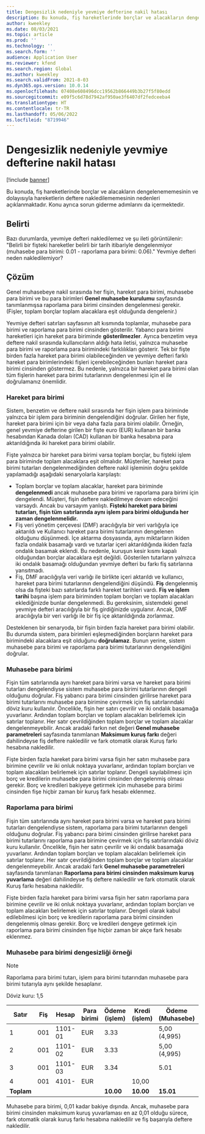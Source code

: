 ```yaml
---
title: Dengesizlik nedeniyle yevmiye defterine nakil hatası
description: Bu konuda, fiş hareketlerinde borçlar ve alacakların dengelenememesinin ve dolayısıyla hareketlerin deftere nakledilememesinin nedenleri açıklanmaktadır. Konu ayrıca sorun giderme adımlarını da içermektedir.
author: kweekley
ms.date: 08/03/2021
ms.topic: article
ms.prod: ''
ms.technology: ''
ms.search.form: ''
audience: Application User
ms.reviewer: kfend
ms.search.region: Global
ms.author: kweekley
ms.search.validFrom: 2021-8-03
ms.dyn365.ops.version: 10.0.14
ms.openlocfilehash: 07408e608496dcc19562b866449b3b27f5f80edd
ms.sourcegitcommit: e09f5c6d78d7942af950ae3f6407df2fedceeba4
ms.translationtype: HT
ms.contentlocale: tr-TR
ms.lasthandoff: 05/06/2022
ms.locfileid: "8719946"
---
```

# <a name="journal-posting-failure-because-of-imbalance"></a>Dengesizlik nedeniyle yevmiye defterine nakil hatası

[!include [banner](../includes/banner.md)]

Bu konuda, fiş hareketlerinde borçlar ve alacakların dengelenememesinin ve dolayısıyla hareketlerin deftere nakledilememesinin nedenleri açıklanmaktadır. Konu ayrıca sorun giderme adımlarını da içermektedir.

## <a name="symptom"></a>Belirti

Bazı durumlarda, yevmiye defteri nakledilemez ve şu ileti görüntülenir: "Belirli bir fişteki hareketler belirli bir tarih itibariyle dengelenmiyor (muhasebe para birimi: 0.01 - raporlama para birimi: 0.06)." Yevmiye defteri neden nakledilemiyor?

## <a name="resolution"></a>Çözüm

Genel muhasebeye nakil sırasında her fişin, hareket para birimi, muhasebe para birimi ve bu para birimleri **Genel muhasebe kurulumu** sayfasında tanımlanmışsa raporlama para birimi cinsinden dengelenmesi gerekir. (Fişler, toplam borçlar toplam alacaklara eşit olduğunda dengelenir.)

Yevmiye defteri satırları sayfasının alt kısmında toplamlar, muhasebe para birimi ve raporlama para birimi cinsinden gösterilir. Yabancı para birimi hareketleri için hareket para biriminde **gösterilmezler**. Ayrıca benzetim veya deftere nakil sırasında kullanıcıların aldığı hata iletisi, yalnızca muhasebe para birimi ve raporlama para birimindeki farklılıkları gösterir. Tek bir fişte birden fazla hareket para birimi olabileceğinden ve yevmiye defteri farklı hareket para birimlerindeki fişleri içerebileceğinden bunları hareket para birimi cinsinden göstermez. Bu nedenle, yalnızca bir hareket para birimi olan tüm fişlerin hareket para birimi tutarlarının dengelenmesi için el ile doğrulamanız önemlidir.

### <a name="transaction-currency"></a>Hareket para birimi

Sistem, benzetim ve deftere nakil sırasında her fişin işlem para biriminde yalnızca bir işlem para biriminin dengelendiğini doğrular. Girilen her fişte, hareket para birimi için bir veya daha fazla para birimi olabilir. Örneğin, genel yevmiye defterine girilen bir fişte euro (EUR) kullanan bir banka hesabından Kanada doları (CAD) kullanan bir banka hesabına para aktarıldığında iki hareket para birimi olabilir.

Fişte yalnızca bir hareket para birimi varsa toplam borçlar, bu fişteki işlem para biriminde toplam alacaklara eşit olmalıdır. Müşteriler, hareket para birimi tutarları dengelenmediğinden deftere nakil işleminin doğru şekilde yapılamadığı aşağıdaki senaryolarla karşılaştı:

- Toplam borçlar ve toplam alacaklar, hareket para biriminde **dengelenmedi** ancak muhasebe para birimi ve raporlama para birimi için dengelendi. Müşteri, fişin deftere nakledilmeye devam edeceğini varsaydı. Ancak bu varsayım yanlıştı. **Fişteki hareket para birimi tutarları, fişin tüm satırlarında aynı işlem para birimi olduğunda her zaman dengelenmelidir.**
- Fiş veri yönetim çerçevesi (DMF) aracılığıyla bir veri varlığıyla içe aktarıldı ve Kullanıcı hareket para birimi tutarlarının dengelenen olduğunu düşünmedi. İçe aktarma dosyasında, aynı miktarların ikiden fazla ondalık basamağı vardı ve tutarlar içeri aktarıldığında ikiden fazla ondalık basamak eklendi. Bu nedenle, kuruşun kesir kısmı kapalı olduğundan borçlar alacaklara eşit değildi. Gösterilen tutarların yalnızca iki ondalık basamağı olduğundan yevmiye defteri bu farkı fiş satırlarına yansıtmadı.
- Fiş, DMF aracılığıyla veri varlığı ile birlikte içeri aktarıldı ve kullanıcı, hareket para birimi tutarlarının dengelendiğini düşündü. **Fiş** dengelenmiş olsa da fişteki bazı satırlarda farklı hareket tarihleri vardı. **Fiş ve işlem tarihi** başına işlem para biriminden toplam borçları ve toplam alacakları eklediğinizde bunlar dengelenmedi. Bu gereksinim, sistemdeki genel yevmiye defteri aracılığıyla bir fiş girdiğinizde uygulanır. Ancak, DMF aracılığıyla bir veri varlığı ile bir fiş içe aktarıldığında zorlanmaz.

Desteklenen bir senaryoda, bir fişin birden fazla hareket para birimi olabilir. Bu durumda sistem, para birimleri eşleşmediğinden borçların hareket para birimindeki alacaklara eşit olduğunu **doğrulamaz**. Bunun yerine, sistem muhasebe para birimi ve raporlama para birimi tutarlarının dengelendiğini doğrular.

### <a name="accounting-currency"></a>Muhasebe para birimi

Fişin tüm satırlarında aynı hareket para birimi varsa ve hareket para birimi tutarları dengelendiyse sistem muhasebe para birimi tutarlarının dengeli olduğunu doğrular. Fiş yabancı para birimi cinsinden girilirse hareket para birimi tutarlarını muhasebe para birimine çevirmek için fiş satırlarındaki döviz kuru kullanılır. Öncelikle, fişin her satırı çevrilir ve iki ondalık basamağa yuvarlanır. Ardından toplam borçları ve toplam alacakları belirlemek için satırlar toplanır. Her satır çevrildiğinden toplam borçlar ve toplam alacaklar dengelenmeyebilir. Ancak aradaki farkın net değeri **Genel muhasebe parametreleri** sayfasında tanımlanan **Maksimum kuruş farkı** değeri dahilindeyse fiş deftere nakledilir ve fark otomatik olarak Kuruş farkı hesabına nakledilir.

Fişte birden fazla hareket para birimi varsa fişin her satırı muhasebe para birimine çevrilir ve iki onluk noktaya yuvarlanır, ardından toplam borçları ve toplam alacakları belirlemek için satırlar toplanır. Dengeli sayılabilmesi için borç ve kredilerin muhasebe para birimi cinsinden dengelenmiş olması gerekir.  Borç ve kredileri bakiyeye getirmek için muhasebe para birimi cinsinden fişe hiçbir zaman bir kuruş fark hesabı eklenmez. 

### <a name="reporting-currency"></a>Raporlama para birimi

Fişin tüm satırlarında aynı hareket para birimi varsa ve hareket para birimi tutarları dengelendiyse sistem, raporlama para birimi tutarlarının dengeli olduğunu doğrular. Fiş yabancı para birimi cinsinden girilirse hareket para birimi tutarlarını raporlama para birimine çevirmek için fiş satırlarındaki döviz kuru kullanılır. Öncelikle, fişin her satırı çevrilir ve iki ondalık basamağa yuvarlanır. Ardından toplam borçları ve toplam alacakları belirlemek için satırlar toplanır. Her satır çevrildiğinden toplam borçlar ve toplam alacaklar dengelenmeyebilir. Ancak aradaki fark **Genel muhasebe parametreleri** sayfasında tanımlanan **Raporlama para birimi cinsinden maksimum kuruş yuvarlama** değeri dahilindeyse fiş deftere nakledilir ve fark otomatik olarak Kuruş farkı hesabına nakledilir.

Fişte birden fazla hareket para birimi varsa fişin her satırı raporlama para birimine çevrilir ve iki onluk noktaya yuvarlanır, ardından toplam borçları ve toplam alacakları belirlemek için satırlar toplanır. Dengeli olarak kabul edilebilmesi için borç ve kredilerin raporlama para birimi cinsinden dengelenmiş olması gerekir.  Borç ve kredileri dengeye getirmek için raporlama para birimi cinsinden fişe hiçbir zaman bir akçe fark hesabı eklenmez.

### <a name="example-for-an-accounting-currency-imbalance"></a>Muhasebe para birimi dengesizliği örneği

> [!NOTE]
> Raporlama para birimi tutarı, işlem para birimi tutarından muhasebe para birimi tutarıyla aynı şekilde hesaplanır.

Döviz kuru: 1,5

| Satır | Fiş | Hesap | Para birimi | Ödeme (işlem) | Kredi (işlem) | Ödeme (Muhasebe) | Kredi (Muhasebe) |
|---|---|---|---|---|---|---|---|
| 1 | 001 | 1101-01 | EUR | 3.33 | | 5,00 (4,995) | |
| 2 | 001 | 1101-02 | EUR | 3.33 | | 5,00 (4,995) | |
| 3 | 001 | 1101-03 | EUR | 3.34 | | 5.01 | |
| 4 | 001 | 4101- | EUR | | 10,00 | | 15.00 |
| **Toplam** | | | | **10.00** | **10.00** | **15.01** | **15.00** |

Muhasebe para birimi, 0,01 kadar bakiye dışında. Ancak, muhasebe para birimi cinsinden maksimum kuruş yuvarlaması en az 0,01 olduğu sürece, fark otomatik olarak kuruş farkı hesabına nakledilir ve fiş başarıyla deftere nakledilir.

